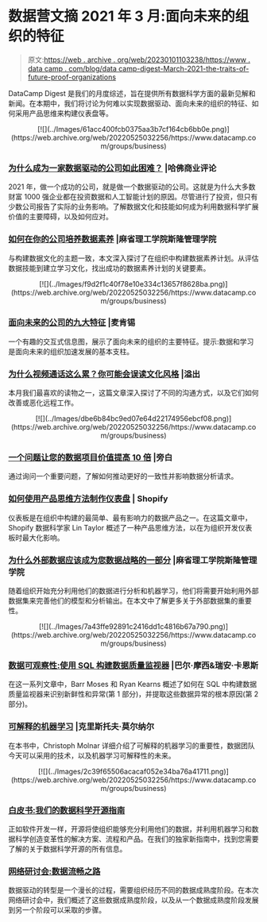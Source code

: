 # 数据营文摘 2021 年 3 月:面向未来的组织的特征

> 原文:[https://web . archive . org/web/20230101103238/https://www . data camp . com/blog/data camp-digest-March-2021-the-traits-of-future-proof-organizations](https://web.archive.org/web/20230101103238/https://www.datacamp.com/blog/datacamp-digest-march-2021-the-traits-of-future-proof-organizations)

DataCamp Digest 是我们的月度综述，旨在提供所有数据科学方面的最新见解和新闻。在本期中，我们将讨论为何难以实现数据驱动、面向未来的组织的特征、如何采用产品思维来构建仪表盘等。

<center>[![](../Images/61acc400fcb0375aa3b7cf164cb6bb0e.png)](https://web.archive.org/web/20220525032256/https://www.datacamp.com/groups/business)</center>

### [为什么成为一家数据驱动的公司如此困难？](https://web.archive.org/web/20220525032256/https://hbr.org/2021/02/why-is-it-so-hard-to-become-a-data-driven-company) |哈佛商业评论

2021 年，做一个成功的公司，就是做一个数据驱动的公司。这就是为什么大多数财富 1000 强企业都在投资数据和人工智能计划的原因。尽管进行了投资，但只有少数公司报告了实际的业务影响。了解数据文化和技能如何成为利用数据科学扩展价值的主要障碍，以及如何应对。

### [如何在你的公司培养数据素养](https://web.archive.org/web/20220525032256/https://mitsloan.mit.edu/ideas-made-to-matter/how-to-build-data-literacy-your-company) |麻省理工学院斯隆管理学院

与构建数据文化的主题一致，本文深入探讨了在组织中构建数据素养计划。从评估数据技能到建立学习文化，找出成功的数据素养计划的关键要素。

<center>[![](../Images/f9d2f1c40f78e10e334c13657f8628ba.png)](https://web.archive.org/web/20220525032256/https://www.datacamp.com/groups/business)</center>

### [面向未来的公司的九大特征](https://web.archive.org/web/20220525032256/https://www.mckinsey.com/business-functions/organization/our-insights/the-nine-traits-of-future-ready-companies) |麦肯锡

一个有趣的交互式信息图，展示了面向未来的组织的主要特征。提示:数据和学习是面向未来的组织加速发展的基本支柱。

### [为什么视频通话这么累？你可能会误读文化风格](https://web.archive.org/web/20220525032256/https://stackoverflow.blog/2021/02/11/why-are-video-calls-so-tiring-you-might-be-misreading-cultural-styles/) |溢出

本月我们最喜欢的读物之一，这篇文章深入探讨了不同的沟通方式，以及它们如何改善或恶化远程工作。

<center>[![](../Images/dbe6b84bc9ed07e64d22174956ebcf08.png)](https://web.archive.org/web/20220525032256/https://www.datacamp.com/groups/business)</center>

### [一个问题让您的数据项目价值提高 10 倍](https://web.archive.org/web/20220525032256/https://blog.narrator.ai/one-question-to-make-your-data-project-10x-more-valuable/) |旁白

通过询问一个重要问题，了解如何推动更好的一致性并影响数据分析请求。

### [如何使用产品思维方法制作仪表盘](https://web.archive.org/web/20220525032256/https://shopify.engineering/make-dashboards-using-product-thinking-approach) | Shopify

仪表板是在组织中构建的最简单、最有影响力的数据产品之一。在这篇文章中，Shopify 数据科学家 Lin Taylor 概述了一种产品思维方法，以在为组织开发仪表板时最大化影响。

### [为什么外部数据应该成为您数据战略的一部分](https://web.archive.org/web/20220525032256/https://mitsloan.mit.edu/ideas-made-to-matter/why-external-data-should-be-part-your-data-strategy) |麻省理工学院斯隆管理学院

随着组织开始充分利用他们的数据进行分析和机器学习，他们将需要开始利用外部数据集来完善他们的模型和分析输出。在本文中了解更多关于外部数据集的重要性。

<center>[![](../Images/7a43ffe92891c2416dd1c4816b67a790.png)](https://web.archive.org/web/20220525032256/https://www.datacamp.com/groups/business)</center>

### [数据可观察性:使用 SQL 构建数据质量监视器](https://web.archive.org/web/20220525032256/https://towardsdatascience.com/data-observability-in-practice-using-sql-755dc6421f59) |巴尔·摩西&瑞安·卡恩斯

在这一系列文章中，Barr Moses 和 Ryan Kearns 概述了如何在 SQL 中构建数据质量监视器来识别新鲜性和异常(第 1 部分)，并提取这些数据异常的根本原因(第 2 部分)。

### [可解释的机器学习](https://web.archive.org/web/20220525032256/https://christophm.github.io/interpretable-ml-book/index.html) |克里斯托夫·莫尔纳尔

在本书中，Christoph Molnar 详细介绍了可解释的机器学习的重要性，数据团队今天可以采用的技术，以及机器学习可解释性的未来。

<center>[![](../Images/2c39f65506acacaf052e34ba76a41711.png)](https://web.archive.org/web/20220525032256/https://www.datacamp.com/groups/business)</center>

### [白皮书:我们的数据科学开源指南](https://web.archive.org/web/20220525032256/https://www.datacamp.com/resources/whitepapers/our-guide-to-open-source-in-data-science)

正如软件开发一样，开源将使组织能够充分利用他们的数据，并利用机器学习和数据科学创造变革性的解决方案、流程和产品。在我们的独家新指南中，找到您需要了解的关于数据科学开源的所有信息。

### [网络研讨会:数据流畅之路](https://web.archive.org/web/20220525032256/https://www.datacamp.com/resources/webinars/path-to-data-fluency)

数据驱动的转型是一个漫长的过程，需要组织经历不同的数据成熟度阶段。在本次网络研讨会中，我们概述了这些数据成熟度阶段，以及从一个数据成熟度阶段发展到另一个阶段可以采取的步骤。